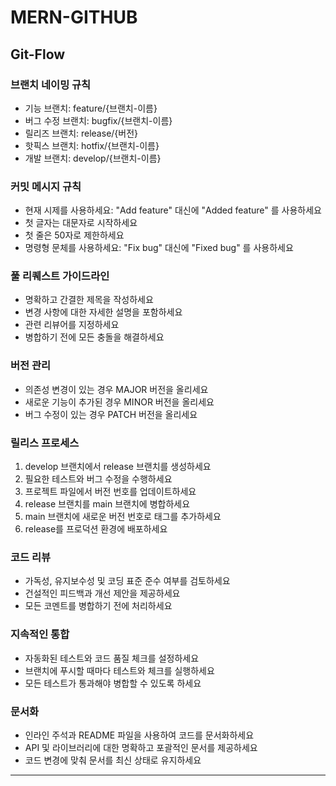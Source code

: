 # MERN-GITHUB

## Git-Flow

### 브랜치 네이밍 규칙

- 기능 브랜치: feature/{브랜치-이름}
- 버그 수정 브랜치: bugfix/{브랜치-이름}
- 릴리즈 브랜치: release/{버전}
- 핫픽스 브랜치: hotfix/{브랜치-이름}
- 개발 브랜치: develop/{브랜치-이름}

### 커밋 메시지 규칙

- 현재 시제를 사용하세요: "Add feature" 대신에 "Added feature" 를 사용하세요
- 첫 글자는 대문자로 시작하세요
- 첫 줄은 50자로 제한하세요
- 명령형 문체를 사용하세요: "Fix bug" 대신에 "Fixed bug" 를 사용하세요

### 풀 리퀘스트 가이드라인

- 명확하고 간결한 제목을 작성하세요
- 변경 사항에 대한 자세한 설명을 포함하세요
- 관련 리뷰어를 지정하세요
- 병합하기 전에 모든 충돌을 해결하세요

### 버전 관리

- 의존성 변경이 있는 경우 MAJOR 버전을 올리세요
- 새로운 기능이 추가된 경우 MINOR 버전을 올리세요
- 버그 수정이 있는 경우 PATCH 버전을 올리세요

### 릴리스 프로세스

1. develop 브랜치에서 release 브랜치를 생성하세요
2. 필요한 테스트와 버그 수정을 수행하세요
3. 프로젝트 파일에서 버전 번호를 업데이트하세요
4. release 브랜치를 main 브랜치에 병합하세요
5. main 브랜치에 새로운 버전 번호로 태그를 추가하세요
6. release를 프로덕션 환경에 배포하세요

### 코드 리뷰

- 가독성, 유지보수성 및 코딩 표준 준수 여부를 검토하세요
- 건설적인 피드백과 개선 제안을 제공하세요
- 모든 코멘트를 병합하기 전에 처리하세요

### 지속적인 통합

- 자동화된 테스트와 코드 품질 체크를 설정하세요
- 브랜치에 푸시할 때마다 테스트와 체크를 실행하세요
- 모든 테스트가 통과해야 병합할 수 있도록 하세요

### 문서화

- 인라인 주석과 README 파일을 사용하여 코드를 문서화하세요
- API 및 라이브러리에 대한 명확하고 포괄적인 문서를 제공하세요
- 코드 변경에 맞춰 문서를 최신 상태로 유지하세요

---
